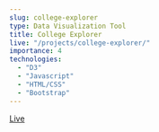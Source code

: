 ```yaml
---
slug: college-explorer
type: Data Visualization Tool
title: College Explorer
live: "/projects/college-explorer/"
importance: 4
technologies:
  - "D3"
  - "Javascript"
  - "HTML/CSS"
  - "Bootstrap"
---
```


[Live](/projects/college-explorer/)
